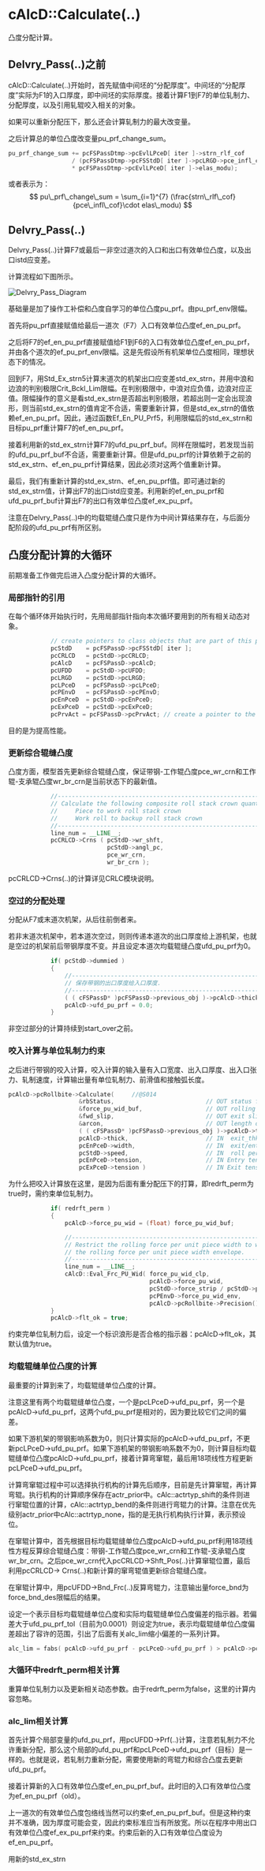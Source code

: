 # cAlcD::Calculate(..)

凸度分配计算。

## Delvry_Pass(..)之前

cAlcD::Calculate(..)开始时，首先赋值中间坯的“分配厚度”。中间坯的“分配厚度”实际为F1的入口厚度，即中间坯的实际厚度。接着计算F1到F7的单位轧制力、分配厚度，以及引用轧辊咬入相关的对象。

如果可以重新分配压下，那么还会计算轧制力的最大改变量。

之后计算总的单位凸度改变量pu_prf_change_sum。

```C++
pu_prf_change_sum += pcFSPassDtmp->pcEvlLPceD[ iter ]->strn_rlf_cof
                  / (pcFSPassDtmp->pcFSStdD[ iter ]->pcLRGD->pce_infl_cof
                  * pcFSPassDtmp->pcEvlLPceD[ iter ]->elas_modu);
```
或者表示为：
$$
pu\_prf\_change\_sum = \sum_{i=1}^{7} (\frac{strn\_rlf\_cof}{pce\_infl\_cof}\cdot elas\_modu)
$$

## Delvry_Pass(..)

Delvry_Pass(..)计算F7或最后一非空过道次的入口和出口有效单位凸度，以及出口istd应变差。

计算流程如下图所示。

![Delvry_Pass_Diagram](cAlcD_Calculate/Delvry_Pass_Diagram.png)

基础量是加了操作工补偿和凸度自学习的单位凸度pu_prf。由pu_prf_env限幅。

首先将pu_prf直接赋值给最后一道次（F7）入口有效单位凸度ef_en_pu_prf。

之后将F7的ef_en_pu_prf直接赋值给F1到F6的入口有效单位凸度ef_en_pu_prf，并由各个道次的ef_pu_prf_env限幅。这是先假设所有机架单位凸度相同，理想状态下的情况。

回到F7，用Std_Ex_strn5计算末道次的机架出口应变差std_ex_strn，并用中浪和边浪的判别极限Crit_Bckl_Lim限幅。在判别极限中，中浪对应负值，边浪对应正值。限幅操作的意义是看std_ex_strn是否超出判别极限，若超出则一定会出现浪形，则当前std_ex_strn的值肯定不合适，需要重新计算，但是std_ex_strn的值依赖ef_en_pu_prf。因此，通过函数Ef_En_PU_Prf5，利用限幅后的std_ex_strn和目标pu_prf重计算F7的ef_en_pu_prf。

接着利用新的std_ex_strn计算F7的ufd_pu_prf_buf。同样在限幅时，若发现当前的ufd_pu_prf_buf不合适，需要重新计算。但是ufd_pu_prf的计算依赖于之前的std_ex_strn、ef_en_pu_prf计算结果，因此必须对这两个值重新计算。

最后，我们有重新计算的std_ex_strn、ef_en_pu_prf值。即可通过新的std_ex_strn值，计算出F7的出口istd应变差。利用新的ef_en_pu_prf和ufd_pu_prf_buf计算出F7的出口有效单位凸度ef_ex_pu_prf。

注意在Delvry_Pass(..)中的均载辊缝凸度只是作为中间计算结果存在，与后面分配阶段的ufd_pu_prf有所区别。

## 凸度分配计算的大循环

前期准备工作做完后进入凸度分配计算的大循环。

### 局部指针的引用

在每个循环体开始执行时，先用局部指针指向本次循环要用到的所有相关动态对象。

```C++
            // create pointers to class objects that are part of this pass
            pcStdD    = pcFSPassD->pcFSStdD[ iter ];
            pcCRLCD   = pcStdD->pcCRLCD;
            pcAlcD    = pcFSPassD->pcAlcD;
            pcUFDD    = pcStdD->pcUFDD;
            pcLRGD    = pcStdD->pcLRGD;
            pcLPceD   = pcFSPassD->pcLPceD;
            pcPEnvD   = pcFSPassD->pcPEnvD;
            pcEnPceD  = pcStdD->pcEnPceD;
            pcExPceD  = pcStdD->pcExPceD;
            pcPrvAct = pcFSPassD->pcPrvAct; // create a pointer to the previous active pass

```

目的是为提高性能。

### 更新综合辊缝凸度

凸度方面，模型首先更新综合辊缝凸度，保证带钢-工作辊凸度pce_wr_crn和工作辊-支承辊凸度wr_br_crn是当前状态下的最新值。

```C++
            //---------------------------------------------------------------
            // Calculate the following composite roll stack crown quantities:
            //     Piece to work roll stack crown
            //     Work roll to backup roll stack crown
            //---------------------------------------------------------------
            line_num = __LINE__;
            pcCRLCD->Crns ( pcStdD->wr_shft,
                            pcStdD->angl_pc,
                            pce_wr_crn,
                            wr_br_crn );
```

pcCRLCD->Crns(..)的计算详见CRLC模块说明。

### 空过的分配处理

分配从F7或末道次机架，从后往前倒者来。

若非末道次机架中，若本道次空过，则则传递本道次的出口厚度给上游机架，也就是空过的机架前后带钢厚度不变。并且设定本道次均载辊缝凸度ufd_pu_prf为0。

```C++
            if( pcStdD->dummied )
            {
                //--------------------------------------------------------------
                // 保存带钢的出口厚度给入口厚度.
                //--------------------------------------------------------------
                ( ( cFSPassD* )pcFSPassD->previous_obj )->pcAlcD->thick = pcAlcD->thick;
                pcAlcD->ufd_pu_prf = 0.0;
            }
```

非空过部分的计算持续到start_over之前。

### 咬入计算与单位轧制力约束

之后进行带钢的咬入计算，咬入计算的输入量有入口宽度、出入口厚度、出入口张力、轧制速度，计算输出量有单位轧制力、前滑值和接触弧长度。

```c++
pcAlcD->pcRollbite->Calculate(     //@S014
                    &rbStatus,                          // OUT status from calculations
                    &force_pu_wid_buf,                  // OUT rolling force/width
                    &fwd_slip,                          // OUT exit slip ratio [-]
                    &arcon,                             // OUT length of arc [minor_length]
                    ( ( cFSPassD* )pcFSPassD->previous_obj )->pcAlcD->thick,  // IN  entry_thk
                    pcAlcD->thick,                      // IN  exit_thk
                    pcEnPceD->width,                    // IN  exit/entry width
                    pcStdD->speed,                      // IN  roll peripheral speed
                    pcEnPceD->tension,                  // IN Entry tension
                    pcExPceD->tension )                 // IN Exit tension
```

为什么把咬入计算放在这里，是因为后面有重分配压下的打算，即redrft_perm为true时，需约束单位轧制力。

```C++
            if( redrft_perm )
            {
                pcAlcD->force_pu_wid = (float) force_pu_wid_buf;

                //----------------------------------------------------------
                // Restrict the rolling force per unit piece width to within
                // the rolling force per unit piece width envelope.
                //----------------------------------------------------------
                line_num = __LINE__;
                cAlcD::Eval_Frc_PU_Wid( force_pu_wid_clp,
                                        pcAlcD->force_pu_wid,
                                        pcStdD->force_strip / pcStdD->pcEnPceD->width,
                                        pcPEnvD->force_pu_wid_env,
                                        pcAlcD->pcRollbite->Precision() );
            }
            pcAlcD->flt_ok = true;
```
约束完单位轧制力后，设定一个标识浪形是否合格的指示器：pcAlcD->flt_ok，其默认值为true。

### 均载辊缝单位凸度的计算

最重要的计算到来了，均载辊缝单位凸度的计算。

注意这里有两个均载辊缝单位凸度，一个是pcLPceD->ufd_pu_prf，另一个是pcAlcD->ufd_pu_prf，这两个ufd_pu_prf是相对的，因为要比较它们之间的偏差。

如果下游机架的带钢影响系数为0，则只计算实际的pcAlcD->ufd_pu_prf，不更新pcLPceD->ufd_pu_prf。如果下游机架的带钢影响系数不为0，则计算目标均载辊缝单位凸度pcAlcD->ufd_pu_prf，接着计算弯窜辊，最后用18项线性方程更新pcLPceD->ufd_pu_prf。

计算弯窜辊过程中可以选择执行机构的计算先后顺序，目前是先计算窜辊，再计算弯辊。执行机构的计算顺序保存在actr_prior中。cAlc::actrtyp_shift的条件则进行窜辊位置的计算，cAlc::actrtyp_bend的条件则进行弯辊力的计算。注意在优先级别actr_prior中cAlc::actrtyp_none，指的是无执行机构执行计算，表示预设位。

在窜辊计算中，首先根据目标均载辊缝单位凸度pcAlcD->ufd_pu_prf利用18项线性方程反算综合辊缝凸度：带钢-工作辊凸度pce_wr_crn和工作辊-支承辊凸度wr_br_crn。之后pce_wr_crn代入pcCRLCD->Shft_Pos(..)计算窜辊位置，最后利用pcCRLCD-> Crns(..)和新计算的窜弯辊值更新综合辊缝凸度。

在窜辊计算中，用pcUFDD->Bnd_Frc(..)反算弯辊力，注意输出量force_bnd为force_bnd_des限幅后的结果。

设定一个表示目标均载辊缝单位凸度和实际均载辊缝单位凸度偏差的指示器。若偏差大于ufd_pu_prf_tol（目前为0.0001）则设定为true，表示均载辊缝单位凸度偏差超出了容许的范围，引出了后面有关alc_lim缩小偏差的一系列计算。

```C++
alc_lim = fabs( pcAlcD->ufd_pu_prf - pcLPceD->ufd_pu_prf ) > pcAlcD->pcAlc->ufd_pu_prf_tol;
```

### 大循环中redrft_perm相关计算

重算单位轧制力以及更新相关动态参数。由于redrft_perm为false，这里的计算内容忽略。

### alc_lim相关计算

首先计算个局部变量的ufd_pu_prf，用pcUFDD->Prf(..)计算，注意若轧制力不允许重新分配，那么这个局部的ufd_pu_prf和pcLPceD->ufd_pu_prf（目标）是一样的。也就是说，若轧制力重新分配，需要使用新的弯辊力和综合凸度去更新ufd_pu_prf。

接着计算新的入口有效单位凸度ef_en_pu_prf_buf。此时旧的入口有效单位凸度为ef_en_pu_prf（old）。

上一道次的有效单位凸度包络线当然可以约束ef_en_pu_prf_buf。但是这种约束并不准确，因为厚度可能会变，因此约束标准应当有所放宽。所以在程序中用出口有效单位凸度ef_ex_pu_prf来约束。约束后新的入口有效单位凸度设为ef_en_pu_prf。

用新的std_ex_strn





### 